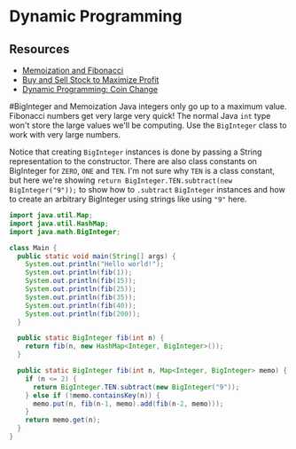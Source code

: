 # Dynamic Programming

## Resources
* [Memoization and Fibonacci](https://www.youtube.com/watch?v=P8Xa2BitN3I)
* [Buy and Sell Stock to Maximize Profit](https://www.youtube.com/watch?v=JaosdXkUWTs)
* [Dynamic Programming: Coin Change](https://www.youtube.com/watch?v=jaNZ83Q3QGc)

#BigInteger and Memoization
Java integers only go up to a maximum value. Fibonacci numbers get very large
very quick! The normal Java `int` type won't store the large values we'll be
computing. Use the `BigInteger` class to work with very large numbers.

Notice that creating `BigInteger` instances is done by passing a String
representation to the constructor. There are also class constants on BigInteger
for `ZERO`, `ONE` and `TEN`. I'm not sure why `TEN` is a class constant, but
here we're showing `return BigInteger.TEN.subtract(new BigInteger("9"));`
to show how to `.subtract` `BigInteger` instances and how to create an
arbitrary BigInteger using strings like using `"9"` here.

```java
import java.util.Map;
import java.util.HashMap;
import java.math.BigInteger;

class Main {
  public static void main(String[] args) {
    System.out.println("Hello world!");
    System.out.println(fib(1));
    System.out.println(fib(15));
    System.out.println(fib(25));
    System.out.println(fib(35));
    System.out.println(fib(40));
    System.out.println(fib(200));
  }

  public static BigInteger fib(int n) {
    return fib(n, new HashMap<Integer, BigInteger>());
  }

  public static BigInteger fib(int n, Map<Integer, BigInteger> memo) {
    if (n <= 2) {
      return BigInteger.TEN.subtract(new BigInteger("9"));
    } else if (!memo.containsKey(n)) {
      memo.put(n, fib(n-1, memo).add(fib(n-2, memo)));
    }
    return memo.get(n);
  }
}
```
